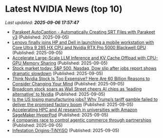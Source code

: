 # Latest NVIDIA News (top 10)
_Last updated: **2025-09-06 17:57:47**_

- [Parakeet AutoCaption - Automatically Creating SRT Files with Parakeet v3](https://www.digitalocean.com/community/tutorials/srt-generation-parakeet-autocaption) (Published: 2025-09-05)
- [Lenovo finally joins HP and Dell in launching a mobile workstation with Core Ultra 9 285 HX CPU and Nvidia RTX Pro 5000 Blackwell GPU](https://www.techradar.com/pro/lenovo-finally-joins-hp-and-dell-in-launching-a-mobile-workstation-with-core-ultra-9-285-hx-cpu-and-nvidia-rtx-pro-5000-blackwell-gpu) (Published: 2025-09-05)
- [Accelerate Large-Scale LLM Inference and KV Cache Offload with CPU-GPU Memory Sharing](https://developer.nvidia.com/blog/accelerate-large-scale-llm-inference-and-kv-cache-offload-with-cpu-gpu-memory-sharing/) (Published: 2025-09-05)
- [Stock market today: S&P 500, Nasdaq, Dow slip after jobs report shows dramatic slowdown](https://finance.yahoo.com/news/live/stock-market-today-sp-500-nasdaq-dow-slip-after-jobs-report-shows-dramatic-slowdown-172116021.html) (Published: 2025-09-05)
- [Think Nvidia Stock Is Too Expensive? Here Are 60 Billion Reasons to Consider Changing Your Mind](https://biztoc.com/x/b9abaad866c03181) (Published: 2025-09-05)
- [Broadcom stock soars as Wall Street cheers AI chips as ‘leading alternative’ to Nvidia](https://biztoc.com/x/49e4da17d1c7a7b8) (Published: 2025-09-05)
- [Is the US losing manufacturing jobs? Why Trump’s tariff gamble failed to deliver the promised factory boom](https://economictimes.indiatimes.com/news/international/us/is-the-us-losing-manufacturing-jobs-why-trumps-tariff-gamble-failed-to-deliver-the-promised-factory-boom/articleshow/123723469.cms) (Published: 2025-09-05)
- [Accelerating HPC and AI research in universities with Amazon SageMaker HyperPod](https://aws.amazon.com/blogs/machine-learning/accelerating-hpc-and-ai-research-in-universities-with-amazon-sagemaker-hyperpod/) (Published: 2025-09-05)
- [4 companies race to control agentic commerce through partnerships](https://www.cbinsights.com/research/shopify-openai-google-perplexity-agentic-commerce-partnerships/) (Published: 2025-09-05)
- [Infestation Origins-TiNYiSO](https://post.rlsbb.cc/infestation-origins-tinyiso/) (Published: 2025-09-05)

